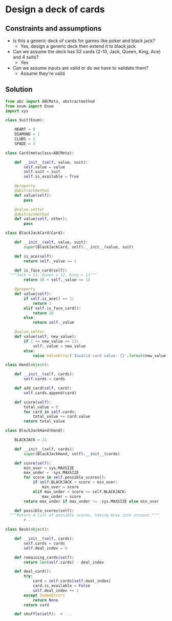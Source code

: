 # Design a deck of cards

Constraints and assumptions
---------------------------

-   Is this a generic deck of cards for games like poker and black jack?
    -   Yes, design a generic deck then extend it to black jack
-   Can we assume the deck has 52 cards (2-10, Jack, Queen, King, Ace) and 4 suits?
    -   Yes
-   Can we assume inputs are valid or do we have to validate them?
    -   Assume they're valid

Solution
--------
```python
from abc import ABCMeta, abstractmethod
from enum import Enum
import sys

class Suit(Enum):

    HEART = 0
    DIAMOND = 1
    CLUBS = 2
    SPADE = 3

class Card(metaclass=ABCMeta):

    def __init__(self, value, suit):
        self.value = value
        self.suit = suit
        self.is_available = True

    @property
    @abstractmethod
    def value(self):
        pass

    @value.setter
    @abstractmethod
    def value(self, other):
        pass

class BlackJackCard(Card):

    def __init__(self, value, suit):
        super(BlackJackCard, self).__init__(value, suit)

    def is_ace(self):
        return self._value == 1

    def is_face_card(self):
  """Jack = 11, Queen = 12, King = 13"""
        return 10 < self._value <= 13

    @property
    def value(self):
        if self.is_ace() == 1:
            return 1
        elif self.is_face_card():
            return 10
        else:
            return self._value

    @value.setter
    def value(self, new_value):
        if 1 <= new_value <= 13:
            self._value = new_value
        else:
            raise ValueError('Invalid card value: {}'.format(new_value))

class Hand(object):

    def __init__(self, cards):
        self.cards = cards

    def add_card(self, card):
        self.cards.append(card)

    def score(self):
        total_value = 0
        for card in self.cards:
            total_value += card.value
        return total_value

class BlackJackHand(Hand):

    BLACKJACK = 21

    def __init__(self, cards):
        super(BlackJackHand, self).__init__(cards)

    def score(self):
        min_over = sys.MAXSIZE
        max_under = -sys.MAXSIZE
        for score in self.possible_scores():
            if self.BLACKJACK < score < min_over:
                min_over = score
            elif max_under < score <= self.BLACKJACK:
                max_under = score
        return max_under if max_under != -sys.MAXSIZE else min_over

    def possible_scores(self):
  """Return a list of possible scores, taking Aces into account."""
        # ...

class Deck(object):

    def __init__(self, cards):
        self.cards = cards
        self.deal_index = 0

    def remaining_cards(self):
        return len(self.cards) - deal_index

    def deal_card():
        try:
            card = self.cards[self.deal_index]
            card.is_available = False
            self.deal_index += 1
        except IndexError:
            return None
        return card

    def shuffle(self):  # ...

```
